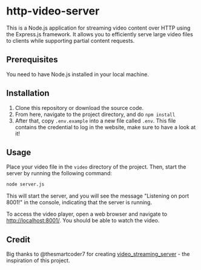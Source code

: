 # http-video-server

This is a Node.js application for streaming video content over HTTP using the Express.js framework. It allows you to efficiently serve large video files to clients while supporting partial content requests.

## Prerequisites

You need to have Node.js installed in your local machine.

## Installation

1. Clone this repository or download the source code.
2. From here, navigate to the project directory, and do `npm install`
3. After that, copy `.env.example` into a new file called `.env`. This file contains the credential to log in the website, make sure to have a look at it!

## Usage
Place your video file in the `video` directory of the project. Then, start the server by running the following command:

```bash
node server.js
```

This will start the server, and you will see the message "Listening on port 8001!" in the console, indicating that the server is running.

To access the video player, open a web browser and navigate to <http://localhost:8001/>. You should be able to watch the video.

## Credit

Big thanks to @thesmartcoder7 for creating [video_streaming_server](https://github.com/thesmartcoder7/video_streaming_server) - the inspiration of this project.